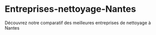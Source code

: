 # Entreprises-nettoyage-Nantes
Découvrez notre comparatif des meilleures entreprises de nettoyage à Nantes
